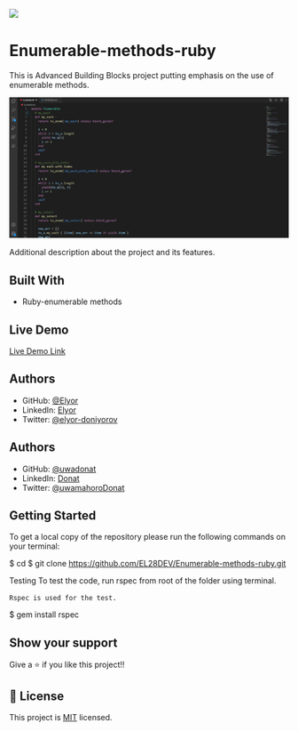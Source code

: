 ![](https://img.shields.io/badge/Microverse-blueviolet)

# Enumerable-methods-ruby

 This is Advanced Building Blocks project putting emphasis on the use of enumerable methods.

![screenshot](Screenshot.png)

Additional description about the project and its features.

## Built With

- Ruby-enumerable methods

## Live Demo

[Live Demo Link](https://el28dev.github.io/Enumerable-methods-ruby/)

## Authors

- GitHub: [@Elyor](https://github.com/EL28DEV)
- LinkedIn: [Elyor](https://www.linkedin.com/feed/)
- Twitter: [@elyor-doniyorov](https://twitter.com/home?lang=ru)

## Authors

- GitHub: [@uwadonat](https://github.com/uwadonat)
- LinkedIn: [Donat](www.linkedIn.com/in/uwamahoro-donat-84b5bb1b7/)
- Twitter: [@uwamahoroDonat](https://twitter.com/uwamahoroDonat)

## Getting Started

To get a local copy of the repository please run the following commands on your terminal:

$ cd <folder>
$ git clone https://github.com/EL28DEV/Enumerable-methods-ruby.git

Testing
To test the code, run rspec from root of the folder using terminal.

    Rspec is used for the test.

$ gem install rspec

## Show your support

Give a ⭐️ if you like this project!!

## 📝 License

This project is [MIT](LICENSE) licensed.
